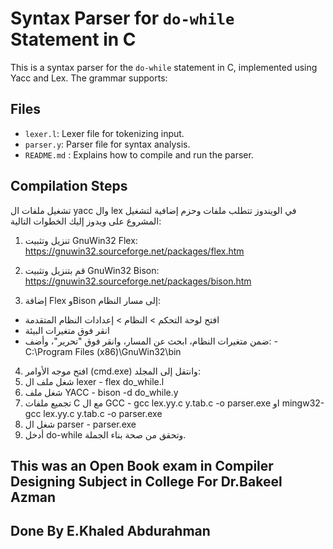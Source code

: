 # Syntax Parser for `do-while` Statement in C

This is a syntax parser for the `do-while` statement in C, implemented using Yacc and Lex.
The grammar supports:

## Files
- `lexer.l`: Lexer file for tokenizing input.
- `parser.y`: Parser file for syntax analysis.
- `README.md` : Explains how to compile and run the parser.

## Compilation Steps
تشغيل ملفات ال yacc وال lex في الويندوز تتطلب ملفات وحزم إضافية لتشغيل المشروع على ويدوز إليك الخطوات التالية:
1.	تنزيل وتثبيت GnuWin32 Flex:
https://gnuwin32.sourceforge.net/packages/flex.htm

2.	قم بتنزيل وتثبيت GnuWin32 Bison:
https://gnuwin32.sourceforge.net/packages/bison.htm

3.	إضافة Flex وBison إلى مسار النظام:
-	افتح لوحة التحكم > النظام > إعدادات النظام المتقدمة
-	انقر فوق متغيرات البيئة
-	ضمن متغيرات النظام، ابحث عن المسار، وانقر فوق "تحرير"، وأضف: - C:\Program Files (x86)\GnuWin32\bin

4.	افتح موجه الأوامر (cmd.exe) وانتقل إلى المجلد:
5.	شغل ملف ال lexer - flex do_while.l
6.	شغل ملف YACC - bison -d do_while.y
7.	تجميع ملفات C مع ال GCC - gcc lex.yy.c y.tab.c -o parser.exe او mingw32-gcc lex.yy.c y.tab.c -o parser.exe
8.	شغل ال parser - parser.exe
9.	أدخل do-while وتحقق من صحة بناء الجملة.


## This was an Open Book exam in Compiler Designing Subject in College For Dr.Bakeel Azman
## Done By E.Khaled Abdurahman 
